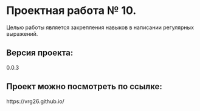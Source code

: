 <h1> Проектная работа № 10.</h1>
Целью работы является закрепления навыков в написании регулярных выражений.

<h2>Версия проекта:</h2>
0.0.3

<h2>Проект можно посмотреть по ссылке:</h2>
https://vrg26.github.io/